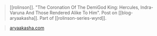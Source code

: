 > [[rolinson]]. "The Coronation Of The DemiGod King: Hercules, Indra-Varuna And Those Rendered Alike To Him". Post on [[blog-aryaakasha]]. Part of [[rolinson-series-wyrd]].

> [aryaakasha.com](https://aryaakasha.com/2022/06/08/on-wyrd-women-dwelling-in-waters-handing-out-swords-as-the-supernal-basedness-for-a-system-of-government-part-2-the-coronation-of-the-demigod-king-hercules-indra-varuna-and-those-render/)